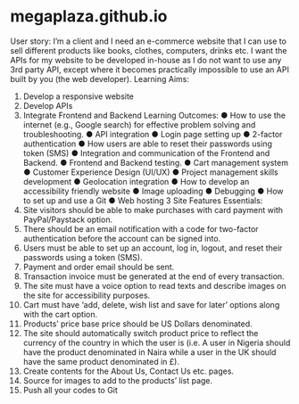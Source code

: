 # megaplaza.github.io
User story:
I’m a client and I need an e-commerce website that I can use to sell different products like
books, clothes, computers, drinks etc. I want the APIs for my website to be developed in-house
as I do not want to use any 3rd party API, except where it becomes practically impossible to use
an API built by you (the web developer).
Learning Aims:
1. Develop a responsive website
2. Develop APIs
3. Integrate Frontend and Backend
Learning Outcomes:
● How to use the internet (e.g., Google search) for effective problem solving and
troubleshooting.
● API integration
● Login page setting up
● 2-factor authentication
● How users are able to reset their passwords using token (SMS)
● Integration and communication of the Frontend and Backend.
● Frontend and Backend testing.
● Cart management system
● Customer Experience Design (UI/UX)
● Project management skills development
● Geolocation integration
● How to develop an accessibility friendly website
● Image uploading
● Debugging
● How to set up and use a Git
● Web hosting
3
Site Features
Essentials:
1. Site visitors should be able to make purchases with card payment with PayPal/Paystack
option.
2. There should be an email notification with a code for two-factor authentication before
the account can be signed into.
3. Users must be able to set up an account, log in, logout, and reset their passwords using
a token (SMS).
4. Payment and order email should be sent.
5. Transaction invoice must be generated at the end of every transaction.
6. The site must have a voice option to read texts and describe images on the site for
accessibility purposes.
7. Cart must have ‘add, delete, wish list and save for later’ options along with the cart
option.
8. Products’ price base price should be US Dollars denominated.
9. The site should automatically switch product price to reflect the currency of the country
in which the user is (i.e. A user in Nigeria should have the product denominated in Naira
while a user in the UK should have the same product denominated in £).
10. Create contents for the About Us, Contact Us etc. pages.
11. Source for images to add to the products’ list page.
12. Push all your codes to Git
